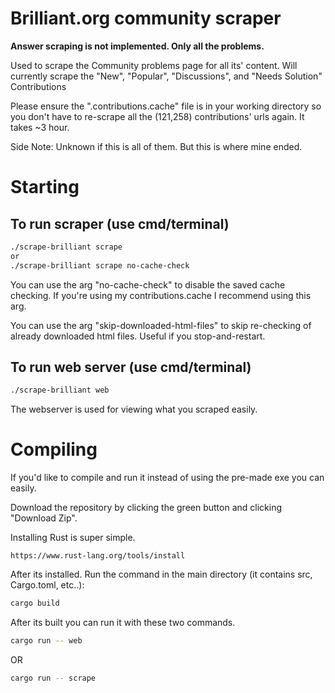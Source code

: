 # Brilliant.org community scraper
**Answer scraping is not implemented. Only all the problems.**

Used to scrape the Community problems page for all its' content. Will currently scrape the "New", "Popular", "Discussions", and "Needs Solution" Contributions

Please ensure the ".contributions.cache" file is in your working directory so you don't have to re-scrape all the (121,258) contributions' urls again. It takes ~3 hour.

Side Note: Unknown if this is all of them. But this is where mine ended.


# Starting

## To run scraper (use cmd/terminal)
```bash
./scrape-brilliant scrape
or
./scrape-brilliant scrape no-cache-check
```
You can use the arg "no-cache-check" to disable the saved cache checking. If you're using my contributions.cache I recommend using this arg.

You can use the arg "skip-downloaded-html-files" to skip re-checking of already downloaded html files. Useful if you stop-and-restart.

## To run web server (use cmd/terminal)
```bash
./scrape-brilliant web
```

The webserver is used for viewing what you scraped easily.


# Compiling

If you'd like to compile and run it instead of using the pre-made exe you can easily.

Download the repository by clicking the green button and clicking "Download Zip".

Installing Rust is super simple.
```
https://www.rust-lang.org/tools/install
```

After its installed. Run the command in the main directory (it contains src, Cargo.toml, etc..):
```bash
cargo build
```

After its built you can run it with these two commands.
```bash
cargo run -- web
```
OR
```bash
cargo run -- scrape
```